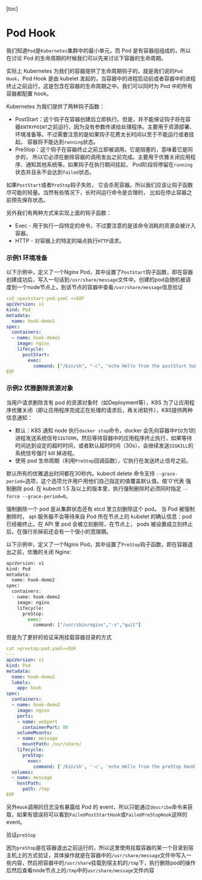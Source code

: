 [toc]



# Pod Hook

我们知道`Pod`是`Kubernetes`集群中的最小单元，而 Pod 是有容器组组成的，所以在讨论 Pod 的生命周期的时候我们可以先来讨论下容器的生命周期。

实际上 Kubernetes 为我们的容器提供了生命周期钩子的，就是我们说的`Pod Hook`，Pod Hook 是由 kubelet 发起的，当容器中的进程启动前或者容器中的进程终止之前运行，这是包含在容器的生命周期之中。我们可以同时为 Pod 中的所有容器都配置 hook。

Kubernetes 为我们提供了两种钩子函数：

- PostStart：这个钩子在容器创建后立即执行。但是，并不能保证钩子将在容器`ENTRYPOINT`之前运行，因为没有参数传递给处理程序。主要用于资源部署、环境准备等。不过需要注意的是如果钩子花费太长时间以至于不能运行或者挂起， 容器将不能达到`running`状态。
- PreStop：这个钩子在容器终止之前立即被调用。它是阻塞的，意味着它是同步的， 所以它必须在删除容器的调用发出之前完成。主要用于优雅关闭应用程序、通知其他系统等。如果钩子在执行期间挂起， Pod阶段将停留在`running`状态并且永不会达到`failed`状态。

如果`PostStart`或者`PreStop`钩子失败， 它会杀死容器。所以我们应该让钩子函数尽可能的轻量。当然有些情况下，长时间运行命令是合理的， 比如在停止容器之前预先保存状态。

另外我们有两种方式来实现上面的钩子函数：

- Exec - 用于执行一段特定的命令，不过要注意的是该命令消耗的资源会被计入容器。
- HTTP - 对容器上的特定的端点执行`HTTP`请求。

### 示例1 环境准备

以下示例中，定义了一个Nginx Pod，其中设置了`PostStart`钩子函数，即在容器创建成功后，写入一句话到`/usr/share/message`文件中。创建的pod会随机被调度到一个node节点上，到该节点的容器中查看`/usr/share/message`信息验证

```yaml
cat >poststart-pod.yaml <<EOF
apiVersion: v1
kind: Pod
metadata:
  name: hook-demo1
spec:
  containers:
  - name: hook-demo1
    image: nginx
    lifecycle:
      postStart:
        exec:
          command: ["/bin/sh", "-c", "echo Hello from the postStart handler > /usr/share/message"]
EOF
```

### 示例2 优雅删除资源对象

当用户请求删除含有 pod 的资源对象时（如Deployment等），K8S 为了让应用程序优雅关闭（即让应用程序完成正在处理的请求后，再关闭软件），K8S提供两种信息通知：

- 默认：K8S 通知 node 执行`docker stop`命令，docker 会先向容器中`PID`为1的进程发送系统信号`SIGTERM`，然后等待容器中的应用程序终止执行，如果等待时间达到设定的超时时间，或者默认超时时间（30s），会继续发送`SIGKILL`的系统信号强行 kill 掉进程。
- 使用 pod 生命周期（利用`PreStop`回调函数），它执行在发送终止信号之前。

默认所有的优雅退出时间都在30秒内。kubectl delete 命令支持 `--grace-period=`选项，这个选项允许用户用他们自己指定的值覆盖默认值。值'0'代表 强制删除 pod. 在 kubectl 1.5 及以上的版本里，执行强制删除时必须同时指定 `--force --grace-period=0`。

强制删除一个 pod 是从集群状态还有 etcd 里立刻删除这个 pod。 当 Pod 被强制删除时， api 服务器不会等待来自 Pod 所在节点上的 kubelet 的确认信息：pod 已经被终止。在 API 里 pod 会被立刻删除，在节点上， pods 被设置成立刻终止后，在强行杀掉前还会有一个很小的宽限期。

以下示例中，定义了一个Nginx Pod，其中设置了`PreStop`钩子函数，即在容器退出之前，优雅的关闭 Nginx:

```python
apiVersion: v1
kind: Pod
metadata:
  name: hook-demo2
spec:
  containers:
  - name: hook-demo2
    image: nginx
    lifecycle:
      preStop:
        exec:
          command: ["/usr/sbin/nginx","-s","quit"]
```

但是为了更好的验证采用挂载容器目录的方式

```yaml
cat >prestop-pod.yaml<<EOF
---
apiVersion: v1
kind: Pod
metadata:
  name: hook-demo2
  labels:
    app: hook
spec:
  containers:
  - name: hook-demo2
    image: nginx
    ports:
    - name: webport
      containerPort: 80
    volumeMounts:
    - name: message
      mountPath: /usr/share/
    lifecycle:
      preStop:
        exec:
          command: ['/bin/sh', '-c', 'echo Hello from the preStop Handler > /usr/share/message']
  volumes:
  - name: message
    hostPath:
      path: /tmp
EOF
```

另外`Hook`调用的日志没有暴露给 Pod 的 event，所以只能通过`describe`命令来获取，如果有错误将可以看到`FailedPostStartHook`或`FailedPreStopHook`这样的 event。



验证``preStop``

因为``preStop``是在容器退出之前运行的，所以这里使用挂载容器的某一个目录到宿主机上的方式验证，具体操作就是在容器中的``/usr/share/message``文件中写入一些内容，然后把容器中的``/usr/share``挂载到宿主机的``/tmp``下，执行删除pod的操作后然后查看node节点上的``/tmp``中的``usr/share/message``文件内容

